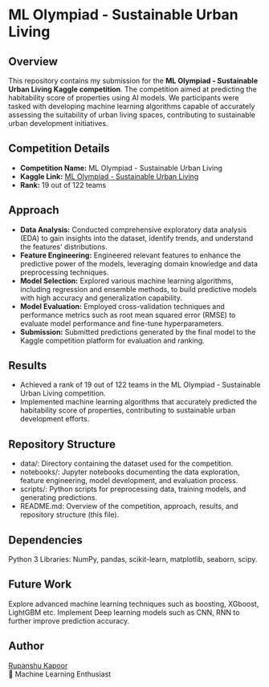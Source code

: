 # ML Olympiad - Sustainable Urban Living

## Overview
This repository contains my submission for the **ML Olympiad - Sustainable Urban Living Kaggle competition**. The competition aimed at predicting the habitability score of properties using AI models. We participants were tasked with developing machine learning algorithms capable of accurately assessing the suitability of urban living spaces, contributing to sustainable urban development initiatives.

## Competition Details
- **Competition Name:** ML Olympiad - Sustainable Urban Living
- **Kaggle Link:** [ML Olympiad - Sustainable Urban Living](https://www.kaggle.com/competitions/ml-olympiad-sustainable-urban-living/data)
- **Rank:** 19 out of 122 teams

## Approach

- **Data Analysis:** Conducted comprehensive exploratory data analysis (EDA) to gain insights into the dataset, identify trends, and understand the features' distributions.
- **Feature Engineering:** Engineered relevant features to enhance the predictive power of the models, leveraging domain knowledge and data preprocessing techniques.
- **Model Selection:** Explored various machine learning algorithms, including regression and ensemble methods, to build predictive models with high accuracy and generalization capability.
- **Model Evaluation:** Employed cross-validation techniques and performance metrics such as root mean squared error (RMSE) to evaluate model performance and fine-tune hyperparameters.
- **Submission:** Submitted predictions generated by the final model to the Kaggle competition platform for evaluation and ranking.

## Results
- Achieved a rank of 19 out of 122 teams in the ML Olympiad - Sustainable Urban Living competition.
- Implemented machine learning algorithms that accurately predicted the habitability score of properties, contributing to sustainable urban development efforts.

## Repository Structure
- data/: Directory containing the dataset used for the competition.
- notebooks/: Jupyter notebooks documenting the data exploration, feature engineering, model development, and evaluation process.
- scripts/: Python scripts for preprocessing data, training models, and generating predictions.
- README.md: Overview of the competition, approach, results, and repository structure (this file).

## Dependencies
Python 3
Libraries: NumPy, pandas, scikit-learn, matplotlib, seaborn, scipy.

## Future Work
Explore advanced machine learning techniques such as boosting, XGboost, LightGBM etc.
Implement Deep learning models such as CNN, RNN to further improve prediction accuracy.

## Author
[Rupanshu Kapoor](rupanshu-kapoor.github.io)<br>
🤖 Machine Learning Enthusiast


